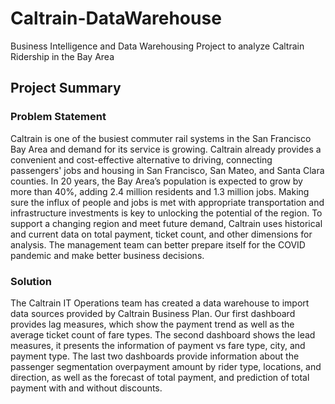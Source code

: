 # Caltrain-DataWarehouse
Business Intelligence and Data Warehousing Project to analyze Caltrain Ridership in the Bay Area

## Project Summary
### Problem Statement
Caltrain is one of the busiest commuter rail systems in the San Francisco Bay Area and demand for its service is growing. Caltrain already provides a convenient and cost-effective alternative to driving, connecting passengers' jobs and housing in San Francisco, San Mateo, and Santa Clara counties. In 20 years, the Bay Area’s population is expected to grow by more than 40%, adding 2.4 million residents and 1.3 million jobs. Making sure the influx of people and jobs is met with appropriate transportation and infrastructure investments is key to unlocking the potential of the region. To support a changing region and meet future demand, Caltrain uses historical and current data on total payment, ticket count, and other dimensions for analysis. The management team can better prepare itself for the COVID pandemic and make better business decisions.
### Solution
The Caltrain IT Operations team has created a data warehouse to import data sources provided by Caltrain Business Plan. Our first dashboard provides lag measures, which show the payment trend as well as the average ticket count of fare types. The second dashboard shows the lead measures, it presents the information of payment vs fare type, city, and payment type. The last two dashboards provide information about the passenger segmentation overpayment amount by rider type, locations, and direction, as well as the forecast of total payment, and prediction of total payment with and without discounts.
